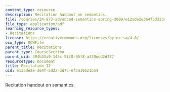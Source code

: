 ```yaml
---
content_type: resource
description: Recitation handout on semantics.
file: /courses/24-973-advanced-semantics-spring-2009/e12ade2e364f5d323d7cef3a39b21b54_MIT24_973s09_rec12.pdf
file_type: application/pdf
learning_resource_types:
- Recitations
license: https://creativecommons.org/licenses/by-nc-sa/4.0/
ocw_type: OCWFile
parent_title: Recitations
parent_type: CourseSection
parent_uid: 394b33a9-145c-51f8-95f8-a330edd2d777
resourcetype: Document
title: Recitation 12
uid: e12ade2e-364f-5d32-3d7c-ef3a39b21b54
---
```

Recitation handout on semantics.